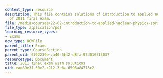 ```yaml
---
content_type: resource
description: This file contains solutions of introduction to applied nuclear physics
  of 2011 final exam.
file: /media/courses/22-02-introduction-to-applied-nuclear-physics-spring-2012/ead89e3150e2c9123e8a6596a84773c2_MIT22_02S12_final_2011sol.pdf
file_type: application/pdf
learning_resource_types:
- Exams
ocw_type: OCWFile
parent_title: Exams
parent_type: CourseSection
parent_uid: 0192239e-ca40-5b42-d8fa-97d016513037
resourcetype: Document
title: 2011 final exam with solutions
uid: ead89e31-50e2-c912-3e8a-6596a84773c2
---
```

